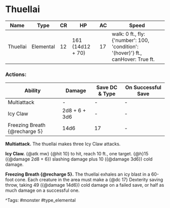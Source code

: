 # Thuellai

| Name | Type | CR | HP | AC | Speed |
|------|------|----|----|----|-------|
| Thuellai | Elemental | 12 | 161 (14d12 + 70) | 17 | walk: 0 ft., fly: {'number': 100, 'condition': '(hover)'} ft., canHover: True ft. |

### Actions:

| Ability | Damage | Save DC & Type | On Successful Save |
|---------|--------|----------------|--------------------|
| Multiattack | - | - | - |
| Icy Claw | 2d8 + 6 + 3d6 | - | - |
| Freezing Breath {@recharge 5} | 14d6 | 17 | - |


**Multiattack.** The thuellai makes three Icy Claw attacks.

**Icy Claw.** {@atk mw} {@hit 10} to hit, reach 10 ft., one target. {@h}15 ({@damage 2d8 + 6}) slashing damage plus 10 ({@damage 3d6}) cold damage.

**Freezing Breath {@recharge 5}.** The thuellai exhales an icy blast in a 60-foot cone. Each creature in the area must make a {@dc 17} Dexterity saving throw, taking 49 ({@damage 14d6}) cold damage on a failed save, or half as much damage on a successful one.

^Tags: #monster #type_elemental
